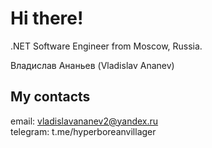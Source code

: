 # Hi there!
.NET Software Engineer from Moscow, Russia.

Владислав Ананьев (Vladislav Ananev)

## My contacts

email: vladislavananev2@yandex.ru  
telegram: t.me/hyperboreanvillager
